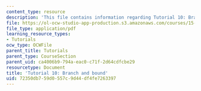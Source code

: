 ```yaml
---
content_type: resource
description: 'This file contains information regarding Tutorial 10: Branch and bound.'
file: https://ol-ocw-studio-app-production.s3.amazonaws.com/courses/15-053-optimization-methods-in-management-science-spring-2013/72350db759d0557c9d44df4fe7263397_MIT15_053S13_tut10.pdf
file_type: application/pdf
learning_resource_types:
- Tutorials
ocw_type: OCWFile
parent_title: Tutorials
parent_type: CourseSection
parent_uid: ca4006b9-794a-eac0-c71f-2d64cdfcbe29
resourcetype: Document
title: 'Tutorial 10: Branch and bound'
uid: 72350db7-59d0-557c-9d44-df4fe7263397
---
```

